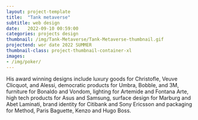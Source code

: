 ```yaml
---
layout: project-template
title:  "Tank metaverse"
subtitle: web design
date:   2022-09-10 00:59:00
categories: projects design
thumbnail: /img/Tank-Metaverse/Tank-Metaverse-thumbnail.gif
projectend: wor date 2022 SUMMER
thumbnail-class: project-thumbnail-container-xl
images:
- /img/poker/
---
```


His award winning designs include luxury goods for Christofle, Veuve Clicquot, and Alessi, democratic products for Umbra, Bobble, and 3M, furniture for Bonaldo and Vondom, lighting for Artemide and Fontana Arte, high tech products for Asus and Samsung, surface design for Marburg and Abet Laminati, brand identity for Citibank and Sony Ericsson and packaging for Method, Paris Baguette, Kenzo and Hugo Boss.
